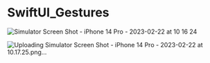 # SwiftUI_Gestures

![Simulator Screen Shot - iPhone 14 Pro - 2023-02-22 at 10 16 24](https://user-images.githubusercontent.com/68505926/220562235-67242ada-5d25-439f-94fc-3b686ae70ee8.png)


![Uploading Simulator Screen Shot - iPhone 14 Pro - 2023-02-22 at 10.17.25.png…]()
